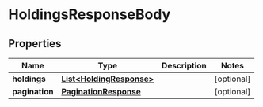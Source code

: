 

# HoldingsResponseBody


## Properties

| Name | Type | Description | Notes |
|------------ | ------------- | ------------- | -------------|
|**holdings** | [**List&lt;HoldingResponse&gt;**](HoldingResponse.md) |  |  [optional] |
|**pagination** | [**PaginationResponse**](PaginationResponse.md) |  |  [optional] |



